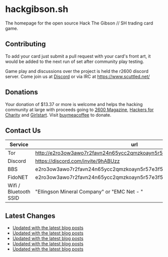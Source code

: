 # hackgibson.sh
The homepage for the open source Hack The Gibson // SH trading card game.


## Contributing

To add your card just submit a pull request with your card's front art, it would be added to the next run of set after community play testing.

Game play and discussions over the project is held the r2600 discord server. Come join us at [Discord](https://discord.com/invite/9hABUzz) or via IRC at https://www.scuttled.net/


## Donations

Your donation of $13.37 or more is welcome and helps the hacking community at large with proceeds going to [2600 Magazine](https://2600.com/), [Hackers for Charity](https://hackersforcharity.org) and [Girlstart](https://girlstart.org).  Visit [buymeacoffee](https://www.buymeacoffee.com/hackgibson.sh) to donate.


## Contact Us

Service | url
-|-
Tor | http://e2ro3ow3awo7r2favn24n65ycc2qmzkoayn5r57e3f56nvjwdcgg32ad.onion
Discord | https://discord.com/invite/9hABUzz
BBS | e2ro3ow3awo7r2favn24n65ycc2qmzkoayn5r57e3f56nvjwdcgg32ad.onion:23
FidoNET | e2ro3ow3awo7r2favn24n65ycc2qmzkoayn5r57e3f56nvjwdcgg32ad.onion:24554
Wifi / Bluetooth SSID | "Ellingson Mineral Company" or "EMC Net - <fidonet address>"

## Latest Changes
<!-- BLOG-POST-LIST:START -->
- [Updated with the latest blog posts](https://github.com/DFW2600/hackgibson.sh/commit/842ff9ef68b77a0eef17ee68788ac8f34cd51a81)
- [Updated with the latest blog posts](https://github.com/DFW2600/hackgibson.sh/commit/72e77d6c5d65f637a740b442312ef74b98ab0843)
- [Updated with the latest blog posts](https://github.com/DFW2600/hackgibson.sh/commit/ad4f3c7607b9cbd131a6fc9c40d494a4dfe90d2a)
- [Updated with the latest blog posts](https://github.com/DFW2600/hackgibson.sh/commit/5f54f5aad88de1f6c8b31a814bc0a3d22acb785d)
- [Updated with the latest blog posts](https://github.com/DFW2600/hackgibson.sh/commit/f35fc598f0e37db7f0d91f0ae92c2b0409451256)
<!-- BLOG-POST-LIST:END -->
